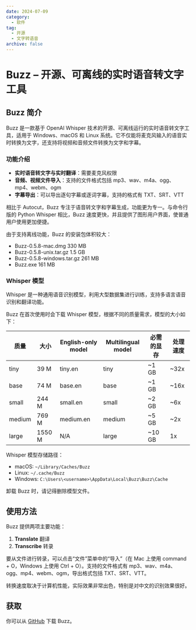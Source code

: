 ```yaml
---
date: 2024-07-09
category:
  - 软件
tag:
  - 开源
  - 文字转语音
archive: false
---
```


# Buzz – 开源、可离线的实时语音转文字工具

## Buzz 简介

Buzz 是一款基于 OpenAI Whisper 技术的开源、可离线运行的实时语音转文字工具，适用于 Windows、macOS 和 Linux 系统。它不仅能将麦克风输入的语音实时转换为文字，还支持将视频和音频文件转换为文字和字幕。

### 功能介绍

- **实时语音转文字与实时翻译**：需要麦克风权限
- **音频、视频文件导入**：支持的文件格式包括 mp3、wav、m4a、ogg、mp4、webm、ogm
- **字幕导出**：可以导出逐句字幕或逐词字幕，支持的格式有 TXT、SRT、VTT

相比于 Autocut，Buzz 专注于语音转文字和字幕生成，功能更为专一。与命令行版的 Python Whisper 相比，Buzz 速度更快，并且提供了图形用户界面，使普通用户使用更加便捷。

由于支持离线功能，Buzz 的安装包体积较大：

- Buzz-0.5.8-mac.dmg 330 MB
- Buzz-0.5.8-unix.tar.gz 1.5 GB
- Buzz-0.5.8-windows.tar.gz 261 MB
- Buzz.exe 161 MB

### Whisper 模型

Whisper 是一种通用语音识别模型，利用大型数据集进行训练，支持多语言语音识别和翻译功能。

Buzz 在首次使用时会下载 Whisper 模型，根据不同的质量需求，模型的大小如下：

| 质量  | 大小 | English-only model | Multilingual model | 必需的显存 | 处理速度 |
|-------|------|--------------------|--------------------|-------------|----------|
| tiny  | 39 M | tiny.en            | tiny               | ~1 GB       | ~32x     |
| base  | 74 M | base.en            | base               | ~1 GB       | ~16x     |
| small | 244 M| small.en           | small              | ~2 GB       | ~6x      |
| medium| 769 M| medium.en          | medium             | ~5 GB       | ~2x      |
| large | 1550 M| N/A                | large              | ~10 GB      | 1x       |

Whisper 模型存储路径：

- macOS: `~/Library/Caches/Buzz`
- Linux: `~/.cache/Buzz`
- Windows: `C:\Users\<username>\AppData\Local\Buzz\Buzz\Cache`

卸载 Buzz 时，请记得删除模型文件。

## 使用方法

Buzz 提供两项主要功能：

1. **Translate** 翻译
2. **Transcribe** 转录

要从文件进行转录，可以点击“文件”菜单中的“导入”（在 Mac 上使用 command + O，Windows 上使用 Ctrl + O）。支持的文件格式有 mp3、wav、m4a、ogg、mp4、webm、ogm，导出格式包括 TXT、SRT、VTT。

转换速度取决于计算机性能，实际效果非常出色，特别是对中文的识别效果很好。

## 获取

你可以从 [GitHub](https://github.com/chidiwilliams/buzz) 下载 Buzz。
